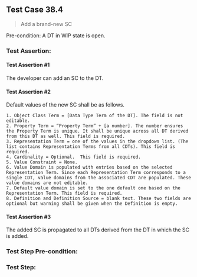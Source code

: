 ## Test Case 38.4

> Add a brand-new SC

Pre-condition: A DT in WIP state is open.

### Test Assertion:

#### Test Assertion #1
The developer can add an SC to the DT.

#### Test Assertion #2
Default values of the new SC shall be as follows.

	1. Object Class Term = [Data Type Term of the DT]. The field is not editable.
	2. Property Term = “Property Term” + [a number]. The number ensures the Property Term is unique. It shall be unique across all DT derived from this DT as well. This field is required.
	3. Representation Term = one of the values in the dropdown list. (The list contains Representation Terms from all CDTs). This field is required.
	4. Cardinality = Optional.  This field is required.
	5. Value Constraint = None.
	6. Value Domain is populated with entries based on the selected Representation Term. Since each Representation Term corresponds to a single CDT, value domains from the associated CDT are populated. These value domains are not editable.
	7. Default value domain is set to the one default one based on the Representation Term. This field is required.
	8. Definition and Definition Source = blank text. These two fields are optional but warning shall be given when the Definition is empty.

#### Test Assertion #3
The added SC is propagated to all DTs derived from the DT in which the SC is added.

### Test Step Pre-condition:



### Test Step: